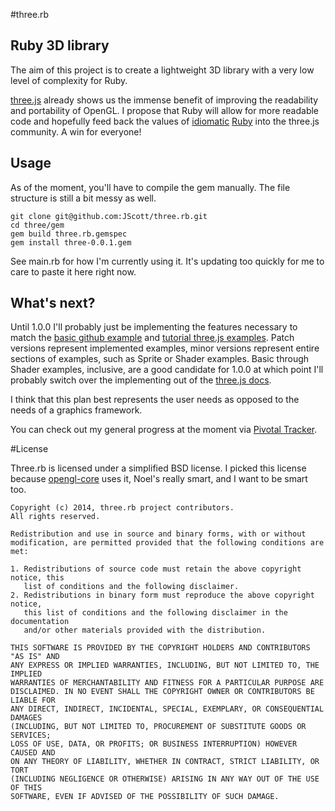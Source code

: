 #three.rb

## Ruby 3D library

The aim of this project is to create a lightweight 3D library with a very low level of complexity for Ruby.

[three.js](https://github.com/mrdoob/three.js/) already shows us the immense benefit of improving the readability and portability of OpenGL. I propose that Ruby will allow for more readable code and hopefully feed back the values of [idiomatic](http://rubylove.io/howto/2013/11/23/idomatic-ruby-1/) [Ruby](http://davidraffauf.com/2013/01/30/writing-more-idiomatic-ruby-code/) into the three.js community. A win for everyone!

## Usage

As of the moment, you'll have to compile the gem manually. The file structure is still a bit messy as well.

```
git clone git@github.com:JScott/three.rb.git
cd three/gem
gem build three.rb.gemspec
gem install three-0.0.1.gem
```

See main.rb for how I'm currently using it. It's updating too quickly for me to care to paste it here right now.

## What's next?

Until 1.0.0 I'll probably just be implementing the features necessary to match the [basic github example](https://github.com/mrdoob/three.js/blob/master/README.md) and [tutorial three.js examples](http://stemkoski.github.io/Three.js/). Patch versions represent implemented examples, minor versions represent entire sections of examples, such as Sprite or Shader examples. Basic through Shader examples, inclusive, are a good candidate for 1.0.0 at which point I'll probably switch over the implementing out of the [three.js docs](http://threejs.org/docs/).

I think that this plan best represents the user needs as opposed to the needs of a graphics framework.

You can check out my general progress at the moment via [Pivotal Tracker](https://www.pivotaltracker.com/s/projects/1036286).

#License

Three.rb is licensed under a simplified BSD license. I picked this license because [opengl-core](https://github.com/nilium/ruby-opengl) uses it, Noel's really smart, and I want to be smart too.

    Copyright (c) 2014, three.rb project contributors.
    All rights reserved.

    Redistribution and use in source and binary forms, with or without
    modification, are permitted provided that the following conditions are met:

    1. Redistributions of source code must retain the above copyright notice, this
       list of conditions and the following disclaimer.
    2. Redistributions in binary form must reproduce the above copyright notice,
       this list of conditions and the following disclaimer in the documentation
       and/or other materials provided with the distribution. 

    THIS SOFTWARE IS PROVIDED BY THE COPYRIGHT HOLDERS AND CONTRIBUTORS "AS IS" AND
    ANY EXPRESS OR IMPLIED WARRANTIES, INCLUDING, BUT NOT LIMITED TO, THE IMPLIED
    WARRANTIES OF MERCHANTABILITY AND FITNESS FOR A PARTICULAR PURPOSE ARE
    DISCLAIMED. IN NO EVENT SHALL THE COPYRIGHT OWNER OR CONTRIBUTORS BE LIABLE FOR
    ANY DIRECT, INDIRECT, INCIDENTAL, SPECIAL, EXEMPLARY, OR CONSEQUENTIAL DAMAGES
    (INCLUDING, BUT NOT LIMITED TO, PROCUREMENT OF SUBSTITUTE GOODS OR SERVICES;
    LOSS OF USE, DATA, OR PROFITS; OR BUSINESS INTERRUPTION) HOWEVER CAUSED AND
    ON ANY THEORY OF LIABILITY, WHETHER IN CONTRACT, STRICT LIABILITY, OR TORT
    (INCLUDING NEGLIGENCE OR OTHERWISE) ARISING IN ANY WAY OUT OF THE USE OF THIS
    SOFTWARE, EVEN IF ADVISED OF THE POSSIBILITY OF SUCH DAMAGE.
